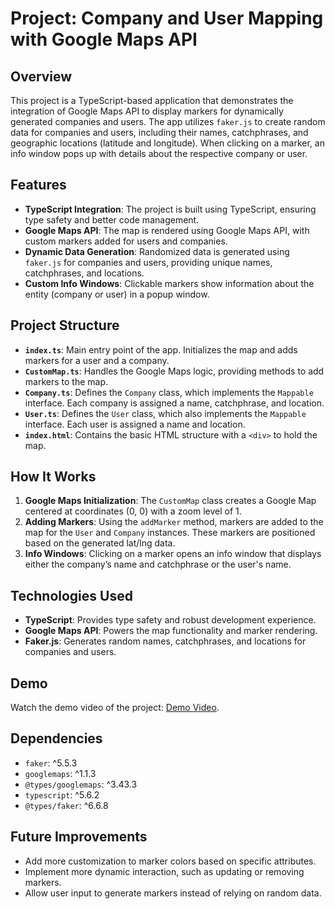 # Project: Company and User Mapping with Google Maps API

## Overview

This project is a TypeScript-based application that demonstrates the integration of Google Maps API to display markers for dynamically generated companies and users. The app utilizes `faker.js` to create random data for companies and users, including their names, catchphrases, and geographic locations (latitude and longitude). When clicking on a marker, an info window pops up with details about the respective company or user.

## Features

- **TypeScript Integration**: The project is built using TypeScript, ensuring type safety and better code management.
- **Google Maps API**: The map is rendered using Google Maps API, with custom markers added for users and companies.
- **Dynamic Data Generation**: Randomized data is generated using `faker.js` for companies and users, providing unique names, catchphrases, and locations.
- **Custom Info Windows**: Clickable markers show information about the entity (company or user) in a popup window.

## Project Structure

- **`index.ts`**: Main entry point of the app. Initializes the map and adds markers for a user and a company.
- **`CustomMap.ts`**: Handles the Google Maps logic, providing methods to add markers to the map.
- **`Company.ts`**: Defines the `Company` class, which implements the `Mappable` interface. Each company is assigned a name, catchphrase, and location.
- **`User.ts`**: Defines the `User` class, which also implements the `Mappable` interface. Each user is assigned a name and location.
- **`index.html`**: Contains the basic HTML structure with a `<div>` to hold the map.

## How It Works

1. **Google Maps Initialization**: The `CustomMap` class creates a Google Map centered at coordinates (0, 0) with a zoom level of 1.
2. **Adding Markers**: Using the `addMarker` method, markers are added to the map for the `User` and `Company` instances. These markers are positioned based on the generated lat/lng data.
3. **Info Windows**: Clicking on a marker opens an info window that displays either the company’s name and catchphrase or the user's name.

## Technologies Used

- **TypeScript**: Provides type safety and robust development experience.
- **Google Maps API**: Powers the map functionality and marker rendering.
- **Faker.js**: Generates random names, catchphrases, and locations for companies and users.

## Demo

Watch the demo video of the project: [Demo Video](https://drive.google.com/file/d/1RogKP8CJlmAlNu8wPu8oQbeX1xhf2rGJ/view?usp=drivesdk).

## Dependencies

- `faker`: ^5.5.3
- `googlemaps`: ^1.1.3
- `@types/googlemaps`: ^3.43.3
- `typescript`: ^5.6.2
- `@types/faker`: ^6.6.8

## Future Improvements

- Add more customization to marker colors based on specific attributes.
- Implement more dynamic interaction, such as updating or removing markers.
- Allow user input to generate markers instead of relying on random data.

